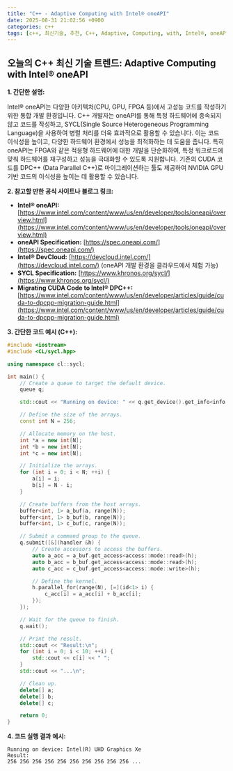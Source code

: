 ```yaml
---
title: "C++ - Adaptive Computing with Intel® oneAPI"
date: 2025-08-31 21:02:56 +0900
categories: c++
tags: [c++, 최신기술, 추천, C++, Adaptive, Computing, with, Intel®, oneAPI]
---
```


## 오늘의 C++ 최신 기술 트렌드: **Adaptive Computing with Intel® oneAPI**

**1. 간단한 설명:**

Intel® oneAPI는 다양한 아키텍처(CPU, GPU, FPGA 등)에서 고성능 코드를 작성하기 위한 통합 개발 환경입니다.  C++ 개발자는 oneAPI를 통해 특정 하드웨어에 종속되지 않고 코드를 작성하고, SYCL(Single Source Heterogeneous Programming Language)을 사용하여 병렬 처리를 더욱 효과적으로 활용할 수 있습니다. 이는 코드 이식성을 높이고, 다양한 하드웨어 환경에서 성능을 최적화하는 데 도움을 줍니다.  특히 oneAPI는 FPGA와 같은 적응형 하드웨어에 대한 개발을 단순화하여, 특정 워크로드에 맞춰 하드웨어를 재구성하고 성능을 극대화할 수 있도록 지원합니다. 기존의 CUDA 코드를 DPC++ (Data Parallel C++)로 마이그레이션하는 툴도 제공하여 NVIDIA GPU 기반 코드의 이식성을 높이는 데 활용할 수 있습니다.

**2. 참고할 만한 공식 사이트나 블로그 링크:**

*   **Intel® oneAPI:** [https://www.intel.com/content/www/us/en/developer/tools/oneapi/overview.html](https://www.intel.com/content/www/us/en/developer/tools/oneapi/overview.html)
*   **oneAPI Specification:** [https://spec.oneapi.com/](https://spec.oneapi.com/)
*   **Intel® DevCloud:** [https://devcloud.intel.com/](https://devcloud.intel.com/) (oneAPI 개발 환경을 클라우드에서 체험 가능)
*   **SYCL Specification:** [https://www.khronos.org/sycl/](https://www.khronos.org/sycl/)
*   **Migrating CUDA Code to Intel® DPC++:** [https://www.intel.com/content/www/us/en/developer/articles/guide/cuda-to-dpcpp-migration-guide.html](https://www.intel.com/content/www/us/en/developer/articles/guide/cuda-to-dpcpp-migration-guide.html)

**3. 간단한 코드 예시 (C++):**

```cpp
#include <iostream>
#include <CL/sycl.hpp>

using namespace cl::sycl;

int main() {
    // Create a queue to target the default device.
    queue q;

    std::cout << "Running on device: " << q.get_device().get_info<info::device::name>() << "\n";

    // Define the size of the arrays.
    const int N = 256;

    // Allocate memory on the host.
    int *a = new int[N];
    int *b = new int[N];
    int *c = new int[N];

    // Initialize the arrays.
    for (int i = 0; i < N; ++i) {
        a[i] = i;
        b[i] = N - i;
    }

    // Create buffers from the host arrays.
    buffer<int, 1> a_buf(a, range(N));
    buffer<int, 1> b_buf(b, range(N));
    buffer<int, 1> c_buf(c, range(N));

    // Submit a command group to the queue.
    q.submit([&](handler &h) {
        // Create accessors to access the buffers.
        auto a_acc = a_buf.get_access<access::mode::read>(h);
        auto b_acc = b_buf.get_access<access::mode::read>(h);
        auto c_acc = c_buf.get_access<access::mode::write>(h);

        // Define the kernel.
        h.parallel_for(range(N), [=](id<1> i) {
            c_acc[i] = a_acc[i] + b_acc[i];
        });
    });

    // Wait for the queue to finish.
    q.wait();

    // Print the result.
    std::cout << "Result:\n";
    for (int i = 0; i < 10; ++i) {
        std::cout << c[i] << " ";
    }
    std::cout << "...\n";

    // Clean up.
    delete[] a;
    delete[] b;
    delete[] c;

    return 0;
}
```

**4. 코드 실행 결과 예시:**

```
Running on device: Intel(R) UHD Graphics Xe
Result:
256 256 256 256 256 256 256 256 256 256 ...
```

